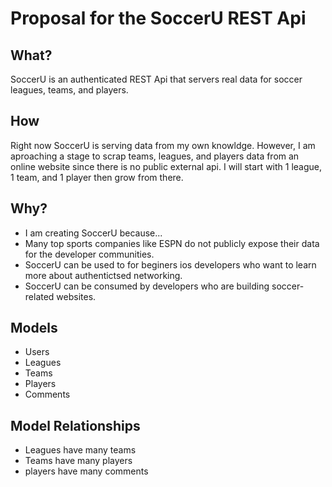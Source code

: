
# Proposal for the SoccerU REST Api


## What?

SoccerU is an authenticated REST Api that servers real data for soccer leagues, teams, and players.

## How 

Right now SoccerU is serving data from my own knowldge. However, I am aproaching a stage to scrap teams, leagues, and players data from an online website since there is no public external api. I will start with 1 league, 1 team, and 1 player then grow from there.

## Why?

* I am creating SoccerU because...
* Many top sports companies like ESPN do not publicly expose their data for the developer communities.
* SoccerU can be used to for beginers ios developers who want to learn more about authentictsed networking.
* SoccerU can be consumed by developers who are building soccer-related websites.


## Models

* Users
* Leagues
* Teams
* Players
* Comments

## Model Relationships

* Leagues have many teams
* Teams have many players
* players have many comments


